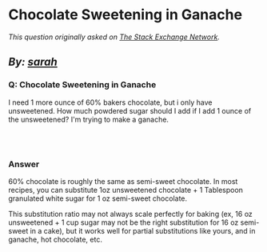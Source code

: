 # Chocolate Sweetening in Ganache

_This question originally asked on [The Stack Exchange Network](https://cooking.stackexchange.com/q/104566)._

_By: [sarah](https://cooking.stackexchange.com/u/80391)_
<br>
--------------------------------------------
### Q: Chocolate Sweetening in Ganache
<p>I need 1 more ounce of 60% bakers chocolate, but i only have unsweetened. How much powdered sugar should I add if I add 1 ounce of the unsweetened?
I'm trying to make a ganache.</p>

<br><br>
### Answer 
<p>60% chocolate is roughly the same as semi-sweet chocolate. In most recipes, you can substitute 1oz unsweetened chocolate + 1 Tablespoon granulated white sugar for 1 oz semi-sweet chocolate. </p>

<p>This substitution ratio may not always scale perfectly for baking (ex, 16 oz unsweetened + 1 cup sugar may not be the right substitution for 16 oz semi-sweet in a cake), but it works well for partial substitutions like yours, and in ganache, hot chocolate, etc. </p>

